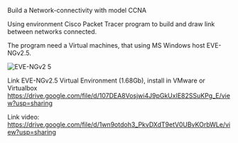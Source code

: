 Build a Network-connectivity with model CCNA

Using environment Cisco Packet Tracer program to build and draw link between networks connected.

The program need a Virtual machines, that using MS Windows host EVE-NGv2.5.

![EVE-NGv2 5](https://user-images.githubusercontent.com/45866310/158059036-256895f3-fb99-4dea-9911-5814f292c5cb.png)

Link EVE-NGv2.5 Virtual Environment (1.68Gb), install in VMware or Virtualbox
https://drive.google.com/file/d/107DEA8Vosjwi4J9pGkUxIE82SSuKPg_E/view?usp=sharing

Link video:
https://drive.google.com/file/d/1wn9otdoh3_PkvDXdT9etV0UBvKOrbWLe/view?usp=sharing
